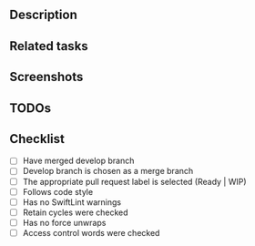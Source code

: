 ## Description
<!--- Describe your changes in detail: new app logic, important classes or functions, added frameworks etc. -->

## Related tasks
<!--- Add links to related tasks in JIRA -->

## Screenshots
<!--- Add screenshots of updated UI if needed
<p align="center">
<img src="https://github.com/rosberry/Foundation/blob/master/Assets/full_logo.png?raw=true" width="250" />
</p>
-->

## TODOs
<!--- Add list of unfinished tasks if needed -->

## Checklist
<!--- Go over all the following points, and put an `x` in all the boxes that apply. -->
- [ ] Have merged develop branch
- [ ] Develop branch is chosen as a merge branch
- [ ] The appropriate pull request label is selected (Ready | WIP)
- [ ] Follows code style
- [ ] Has no SwiftLint warnings
- [ ] Retain cycles were checked
- [ ] Has no force unwraps
- [ ] Access control words were checked
